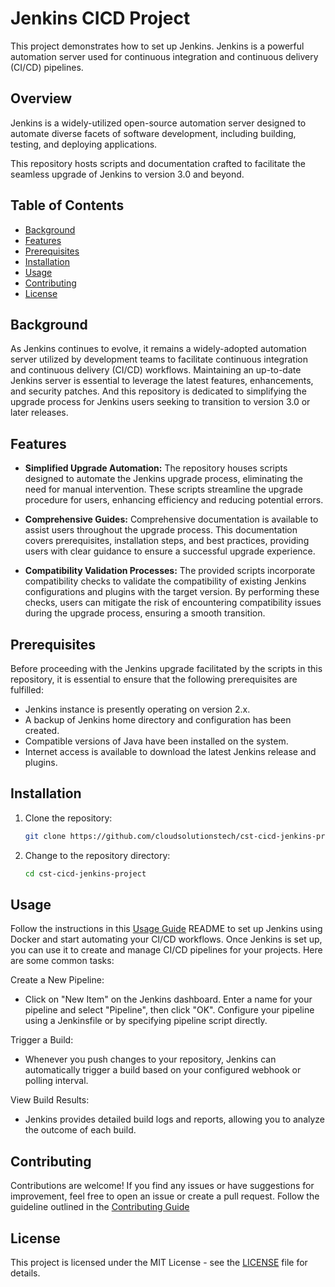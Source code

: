 # Jenkins CICD Project

This project demonstrates how to set up Jenkins. Jenkins is a powerful automation server used for continuous integration and continuous delivery (CI/CD) pipelines.

## Overview

Jenkins is a widely-utilized open-source automation server designed to automate diverse facets of software development, including building, testing, and deploying applications.

This repository hosts scripts and documentation crafted to facilitate the seamless upgrade of Jenkins to version 3.0 and beyond.

## Table of Contents

- [Background](#background)
- [Features](#features)
- [Prerequisites](#prerequisites)
- [Installation](#installation)
- [Usage](#usage)
- [Contributing](#contributing)
- [License](#license)

## Background

As Jenkins continues to evolve, it remains a widely-adopted automation server utilized by development teams to facilitate continuous integration and continuous delivery (CI/CD) workflows. Maintaining an up-to-date Jenkins server is essential to leverage the latest features, enhancements, and security patches. And this repository is dedicated to simplifying the upgrade process for Jenkins users seeking to transition to version 3.0 or later releases.

## Features

- **Simplified Upgrade Automation:** The repository houses scripts designed to automate the Jenkins upgrade process, eliminating the need for manual intervention. These scripts streamline the upgrade procedure for users, enhancing efficiency and reducing potential errors.

- **Comprehensive Guides:** Comprehensive documentation is available to assist users throughout the upgrade process. This documentation covers prerequisites, installation steps, and best practices, providing users with clear guidance to ensure a successful upgrade experience.

- **Compatibility Validation Processes:** The provided scripts incorporate compatibility checks to validate the compatibility of existing Jenkins configurations and plugins with the target version. By performing these checks, users can mitigate the risk of encountering compatibility issues during the upgrade process, ensuring a smooth transition.

## Prerequisites

Before proceeding with the Jenkins upgrade facilitated by the scripts in this repository, it is essential to ensure that the following prerequisites are fulfilled:

- Jenkins instance is presently operating on version 2.x.
- A backup of Jenkins home directory and configuration has been created.
- Compatible versions of Java have been installed on the system.
- Internet access is available to download the latest Jenkins release and plugins.

## Installation

1. Clone the repository:

   ```bash
   git clone https://github.com/cloudsolutionstech/cst-cicd-jenkins-project.git
   ```

2. Change to the repository directory:

   ```bash
   cd cst-cicd-jenkins-project
   ```

## Usage

Follow the instructions in this [Usage Guide](docs/UsageGuide.md) README to set up Jenkins using Docker and start automating your CI/CD workflows. Once Jenkins is set up, you can use it to create and manage CI/CD pipelines for your projects. Here are some common tasks:

Create a New Pipeline:
- Click on "New Item" on the Jenkins dashboard.
Enter a name for your pipeline and select "Pipeline", then click "OK".
Configure your pipeline using a Jenkinsfile or by specifying pipeline script directly.

Trigger a Build:
- Whenever you push changes to your repository, Jenkins can automatically trigger a build based on your configured webhook or polling interval.

View Build Results:
- Jenkins provides detailed build logs and reports, allowing you to analyze the outcome of each build.

## Contributing

Contributions are welcome! If you find any issues or have suggestions for improvement, feel free to open an issue or create a pull request. Follow the guideline outlined in the [Contributing Guide](CONTRIBUTING.md)

## License

This project is licensed under the MIT License - see the [LICENSE](LICENSE) file for details.


